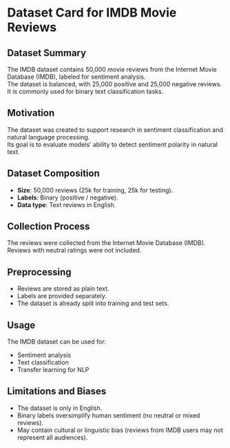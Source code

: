 # Dataset Card for IMDB Movie Reviews

## Dataset Summary
The IMDB dataset contains 50,000 movie reviews from the Internet Movie Database (IMDB), labeled for sentiment analysis.  
The dataset is balanced, with 25,000 positive and 25,000 negative reviews. It is commonly used for binary text classification tasks.

## Motivation
The dataset was created to support research in sentiment classification and natural language processing.  
Its goal is to evaluate models’ ability to detect sentiment polarity in natural text.

## Dataset Composition
- **Size**: 50,000 reviews (25k for training, 25k for testing).  
- **Labels**: Binary (positive / negative).  
- **Data type**: Text reviews in English.

## Collection Process
The reviews were collected from the Internet Movie Database (IMDB). Reviews with neutral ratings were not included.

## Preprocessing
- Reviews are stored as plain text.  
- Labels are provided separately.  
- The dataset is already split into training and test sets.

## Usage
The IMDB dataset can be used for:
- Sentiment analysis
- Text classification
- Transfer learning for NLP

## Limitations and Biases
- The dataset is only in English.  
- Binary labels oversimplify human sentiment (no neutral or mixed reviews).  
- May contain cultural or linguistic bias (reviews from IMDB users may not represent all audiences).
